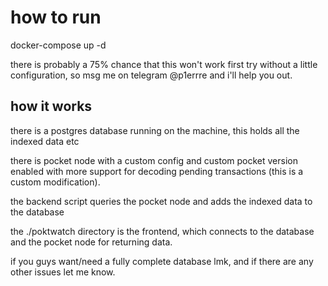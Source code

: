 # how to run

docker-compose up -d

there is probably a 75% chance that this won't work first try without a little configuration, so msg me on telegram @p1errre and i'll help you out.



## how it works

there is a postgres database running on the machine, this holds all the indexed data etc

there is pocket node with a custom config and custom pocket version enabled with more support for decoding pending transactions (this is a custom modification).

the backend script queries the pocket node and adds the indexed data to the database

the ./poktwatch directory is the frontend, which connects to the database and the pocket node for returning data.



if you guys want/need a fully complete database lmk, and if there are any other issues let me know. 
